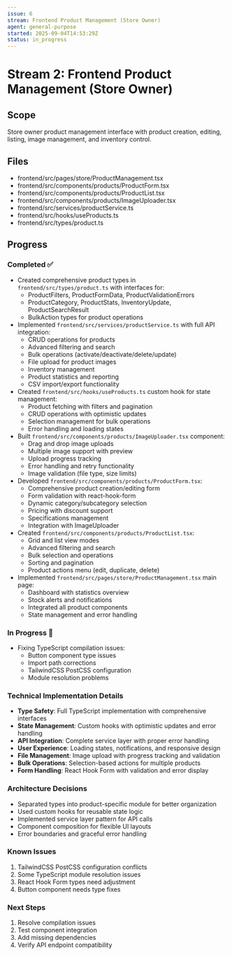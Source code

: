 ```yaml
---
issue: 6
stream: Frontend Product Management (Store Owner)
agent: general-purpose
started: 2025-09-04T14:53:29Z
status: in_progress
---
```


# Stream 2: Frontend Product Management (Store Owner)

## Scope
Store owner product management interface with product creation, editing, listing, image management, and inventory control.

## Files
- frontend/src/pages/store/ProductManagement.tsx
- frontend/src/components/products/ProductForm.tsx
- frontend/src/components/products/ProductList.tsx
- frontend/src/components/products/ImageUploader.tsx
- frontend/src/services/productService.ts
- frontend/src/hooks/useProducts.ts
- frontend/src/types/product.ts

## Progress
### Completed ✅
- Created comprehensive product types in `frontend/src/types/product.ts` with interfaces for:
  - ProductFilters, ProductFormData, ProductValidationErrors
  - ProductCategory, ProductStats, InventoryUpdate, ProductSearchResult
  - BulkAction types for product operations
- Implemented `frontend/src/services/productService.ts` with full API integration:
  - CRUD operations for products
  - Advanced filtering and search
  - Bulk operations (activate/deactivate/delete/update)
  - File upload for product images
  - Inventory management
  - Product statistics and reporting
  - CSV import/export functionality
- Created `frontend/src/hooks/useProducts.ts` custom hook for state management:
  - Product fetching with filters and pagination
  - CRUD operations with optimistic updates
  - Selection management for bulk operations
  - Error handling and loading states
- Built `frontend/src/components/products/ImageUploader.tsx` component:
  - Drag and drop image uploads
  - Multiple image support with preview
  - Upload progress tracking
  - Error handling and retry functionality
  - Image validation (file type, size limits)
- Developed `frontend/src/components/products/ProductForm.tsx`:
  - Comprehensive product creation/editing form
  - Form validation with react-hook-form
  - Dynamic category/subcategory selection
  - Pricing with discount support
  - Specifications management
  - Integration with ImageUploader
- Created `frontend/src/components/products/ProductList.tsx`:
  - Grid and list view modes
  - Advanced filtering and search
  - Bulk selection and operations
  - Sorting and pagination
  - Product actions menu (edit, duplicate, delete)
- Implemented `frontend/src/pages/store/ProductManagement.tsx` main page:
  - Dashboard with statistics overview
  - Stock alerts and notifications
  - Integrated all product components
  - State management and error handling

### In Progress 🔄
- Fixing TypeScript compilation issues:
  - Button component type issues
  - Import path corrections
  - TailwindCSS PostCSS configuration
  - Module resolution problems

### Technical Implementation Details
- **Type Safety**: Full TypeScript implementation with comprehensive interfaces
- **State Management**: Custom hooks with optimistic updates and error handling  
- **API Integration**: Complete service layer with proper error handling
- **User Experience**: Loading states, notifications, and responsive design
- **File Management**: Image upload with progress tracking and validation
- **Bulk Operations**: Selection-based actions for multiple products
- **Form Handling**: React Hook Form with validation and error display

### Architecture Decisions
- Separated types into product-specific module for better organization
- Used custom hooks for reusable state logic
- Implemented service layer pattern for API calls
- Component composition for flexible UI layouts
- Error boundaries and graceful error handling

### Known Issues
1. TailwindCSS PostCSS configuration conflicts
2. Some TypeScript module resolution issues
3. React Hook Form types need adjustment
4. Button component needs type fixes

### Next Steps
1. Resolve compilation issues
2. Test component integration
3. Add missing dependencies
4. Verify API endpoint compatibility
